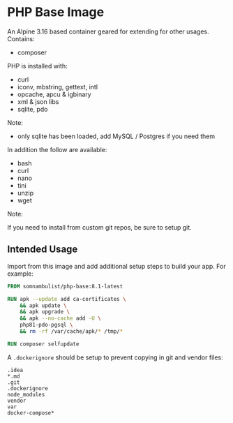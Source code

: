 # PHP Base Image

An Alpine 3.16 based container geared for extending for other usages. Contains:

 * composer

PHP is installed with:

 * curl
 * iconv, mbstring, gettext, intl
 * opcache, apcu & igbinary
 * xml & json libs
 * sqlite, pdo

Note:

 * only sqlite has been loaded, add MySQL / Postgres if you need them
 
In addition the follow are available:

 * bash
 * curl
 * nano
 * tini
 * unzip
 * wget

Note:

If you need to install from custom git repos, be sure to setup git.
 
## Intended Usage

Import from this image and add additional setup steps to build your app. For example:

```dockerfile
FROM somnambulist/php-base:8.1-latest

RUN apk --update add ca-certificates \
    && apk update \
    && apk upgrade \
    && apk --no-cache add -U \
    php81-pdo-pgsql \
    && rm -rf /var/cache/apk/* /tmp/*

RUN composer selfupdate
```

A `.dockerignore` should be setup to prevent copying in git and vendor files:

```
.idea
*.md
.git
.dockerignore
node_modules
vendor
var
docker-compose*
```

